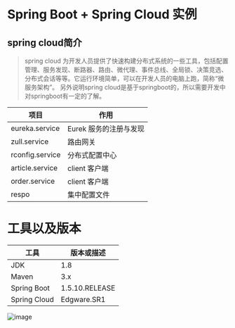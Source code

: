# Spring Boot + Spring Cloud 实例

## spring cloud简介

> spring cloud 为开发人员提供了快速构建分布式系统的一些工具，包括配置管理、服务发现、断路器、路由、微代理、事件总线、全局锁、决策竞选、分布式会话等等。它运行环境简单，可以在开发人员的电脑上跑，简称“微服务架构”。
>另外说明spring cloud是基于springboot的，所以需要开发中对springboot有一定的了解。

项目 | 作用
---|---
eureka.service | Eurek 服务的注册与发现
zull.service | 路由网关
rconfig.service | 分布式配置中心
article.service | client 客户端
order.service | client 客户端
respo | 集中配置文件

# 工具以及版本

工具 | 版本或描述
---|---
JDK	 | 1.8
Maven | 3.x
Spring Boot |	1.5.10.RELEASE
Spring Cloud |	Edgware.SR1

![image](http://note.youdao.com/favicon.ico)
